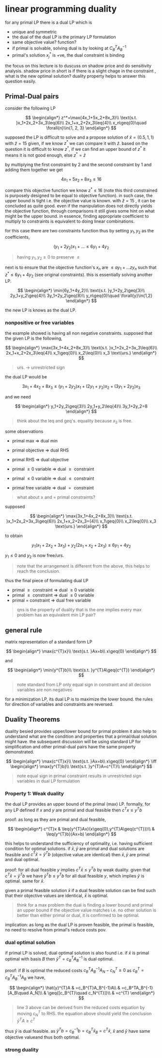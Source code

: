 # linear programming duality

for any primal LP there is a dual LP which is

- unique and symmetric
- the dual of the dual LP is the primary LP formulation
- same objective value? function?
- if primal is solvable, solving dual is by looking at $C_{B}^{T}A_{B}^{-1}$
- primal's solution $x_{j}^{*}$ is +ve, the dual constraint is binding

the focus on this lecture is to duscuss on shadow price and do sensitivity
analysis. shadow price in short is if there is a slight chage in the constraint
, what is the new optimal solution? duality property helps to answer this
question easily.

## Primal-Dual pairs

consider the following LP

$$
\begin{align*}
z^*=\max{4x_1+5x_2+8x_3}\\
\text{s.t. }x_1+2x_2+3x_3\leq{6}\\
2x_1+x_2+2x_3\leq{4}\\
x_n\geq{0}\quad \forall{n}\in{1, 2, 3}
\end{align*}
$$

supposed the LP is difficult to solve and a propose solution of $\hat{x}=(0.5,1,1)$
with $\hat{z}=15$ given, if we know $z^{*}$ we can compare it with $\hat{z}$.
based on the question it is difficult to know $z^{*}$, if we can find an upper
bound of $z^{*}$ it means it is not good enough, else $z^{*}=\hat{z}$

by multiplying the first constraint by 2 and the second constraint by 1 and
adding them together we get

$$
4x_1+5x_2+8x_3\leq{16}
$$

compare this objective function we know $z^{*}\leq{16}$ (note this third 
constrained is purposely designed to be equal to objective function). in such
case, the upper bound is tight i.e. the objective value is known. with $\hat{z}=15$
, it can be concluded as quite good. even if the manipulation does not directly
yields the objective function, through comparisons it still gives some hint on
what might be the upper bound. in essence, finding appropriate coefficient to
multiply to constraints is equivalent to doing linear combinations.

for this case there are two constraints function thus by setting $y_1,y_2$ as
the coefficients,

$$
(y_1+2y_2)x_1+...\leq{6y_1+4y_2}
$$

> having $y_1,y_2\geq{0}$ to preserve $\leq{}$

next is to ensure that the objective function's $x_n$ are $\leq{ay_1+...zy_n}$
such that $z^{*}\leq{6y_1+4y_2}$ (see original constraints). this is
essentially solving another LP.

$$
\begin{align*}
\min{6y_1+4y_2}\\
\text{s.t. }y_1+2y_2\geq{3}\\
2y_1+y_2\geq{4}\\
3y_1+2y_2\geq{8}\\
y_n\geq{0}\quad \forall{y}\in{1,2}
\end{align*}
$$

the new LP is knows as the dual LP.

### nonpositive or free variables

the example showed is having all non negative constraints. supposed that the
given LP is the following,

$$
\begin{align*}
\max{3x_1+4x_2+8x_3}\\
\text{s.t. }x_1+2x_2+3x_3\leq{6}\\
2x_1+x_2+2x_3\leq{4}\\
x_1\geq{0}\\
x_2\leq{0}\\
x_3 \text{urs.}
\end{align*}
$$

> urs. -> unrestricted sign

the dual LP would be

$$
3x_1+4x_2+8x_3\leq{
    (y_1+2y_2)x_1+
    (2y_1+y_2)x_2+
    (3y_1+2y_2)x_3}
$$

and we need

$$
\begin{align*}
y_1+2y_2\geq{3}\\
2y_1+y_2\leq{4}\\
3y_1+2y_2=8
\end{align*}
$$

> think about the leq and geq's. equality because $x_3$ is free.

some observations

- primal max => dual min
- primal objective => dual RHS
- primal RHS => dual objective

- primal $\geq{0}$ variable => dual $\geq{}$ constraint
- primal $\leq{0}$ variable => dual $\leq{}$ constraint
- primal free variable => dual $={}$ constraint

> what about $\geq$ and $=$ primal constraints?

supposed

$$
\begin{align*}
\max{3x_1+4x_2+8x_3}\\
\text{s.t. }x_1+2x_2+3x_3\geq{6}\\
2x_1+x_2+2x_3={4}\\
x_1\geq{0}\\
x_2\leq{0}\\
x_3 \text{urs.}
\end{align*}
$$

to obtain

$$
y_1(x_1+2x_2+3x_3)+y_2(2x_1+x_2+2x_3)\leq{6y_1+4y_2}
$$

$y_1\leq{0}$ and $y_2$ is now free/urs.

> note that the arrangement is different from the above, this helps to reach
> the conclusion.

thus the final piece of formulating dual LP

- primal $\geq{}$ constraint => dual $\geq{0}$ variable 
- primal $\leq{}$ constraint => dual $\leq{0}$ variable
- primal $=$ constraint => dual free variable 

> qns is the property of duality that is the one implies every max problem has
> an equivalent min LP pair?

## general rule

matrix representation of a standard form LP

$$
\begin{align*}
\max{c^{T}x}\\
\text{s.t. }Ax=b\\
x\geq{0}
\end{align*}
$$

and

$$
\begin{align*}
\min{y^{T}b}\\
\text{s.t. }y^{T}A\geq{c^{T}}
\end{align*}
$$

> note standard from LP only equal sign in constraint and all decision
> variables are non negatives

for a minimization LP, its dual LP is to maximize the lower bound. the rules
for direction of variables and constraints are reversed.

## Duality Theorems

duality besied provides upper/lower bound for primal problem it also help to
understand what are the condition and properties that a primal/dual solution
might have. the subsequent discussion will be using standard LP for
simplification and other primal-dual pairs have the same property demonstrated.

$$
\begin{align*}
\max{c^{T}x}\\
\text{s.t. }Ax=b\\
x\geq{0}
\end{align*}
\iff
\begin{align*}
\max{y^{T}b}\\
\text{s.t. }y^{T}A=c^{T}\\
\end{align*}
$$

> note equal sign in primal constraint results in unrestricted sign variables
> in dual LP formulation

### Property 1: Weak duality

the dual LP provides an upper bound of the primal (max) LP. formally, for any
LP defined if $x$ and $y$ are primal and dual feasible then $c^{T}x\leq{y^{T}b}$

proof: as long as they are primal and dual feasible,

$$
\begin{align*}
c^{T}x & \leq{y^{T}Ax}(x\geq{0},y^{T}A\geq{c^{T}})\\
       & \leq{y^{T}b}(Ax=b)
\end{align*}
$$

this helps to understand the sufficiency of optimality, i.e. having sufficient
condition for optimal solutions. if $\bar{x},\bar{y}$ are primal and dual
solutions are feasible and $c^{T}\hat{x}=\hat{y}^{T}b$ (objective value are
identical) then $\bar{x},\bar{y}$ are primal and dual optimal.

proof: for all dual feasible $y$ implies $c^{T}\bar{x}\leq{y^{T}b}$ by weak
duality. given that $c^{T}\bar{x}=\bar{y}^{T}b$ we have $\bar{y}^{T}b\leq{y}^{T}b$
for all dual feasible $y$, which implies $\bar{y}$ is optimal. same for $\bar{x}$.

given a primal feasible solution $\bar{x}$ if a dual feasible solution can be
find such that their objective values are identical, $\bar{x}$ is optimal.

> think for a max problem the dual is finding a lower bound and primal an
> upper bound if the objective value matches i.e. no other solution is better
> than either primal or dual, it is confirmed to be optimal.

implication: as long as the dual LP is proven feasible, the primal is feasible,
no need to resolve from primal's reduce costs pov.

### dual optimal solution

if primal LP is solved, dual optimal solution is also found i.e. if $\bar{x}$
is primal optimal with basis $B$ then $\bar{y}^{T}=c^{T}_{B}A^{-1}_B$ is dual
optimal.

proof: if $B$ is optimal the reduced costs $c_B^{T}A^{-1}_{B}A_N-c^{T}_N\geq{0}$
as $c^{T}_{B}=c_B^{T}A^{-1}_{B}A_B$ we have,

$$
\begin{align*}
\hat{y}^{T}A & =c_B^{T}A_B^{-1}A\\
             & =c_B^TA_B^{-1}[A_B\quad A_N]\\
             & \geq{[c_B^{T}\quad c_N^{T}]}\\
             & =c^{T}
\end{align*}
$$

> line 3 above can be derived from the reduced costs equation by moving $c_N^{T}$
> to RHS. the equation above should yield the conclusion $\bar{y}^{T}A\geq{c}^{T}$

thus $\bar{y}$ is dual feasible. as $\bar{y}^{T}b=c_B^{-1}b=c_B^{T}\bar{x}_B=c^{T}\bar{x}$,
$\bar{x}$ and $\bar{y}$ have same objective valueand thus both optimal.

### strong duality